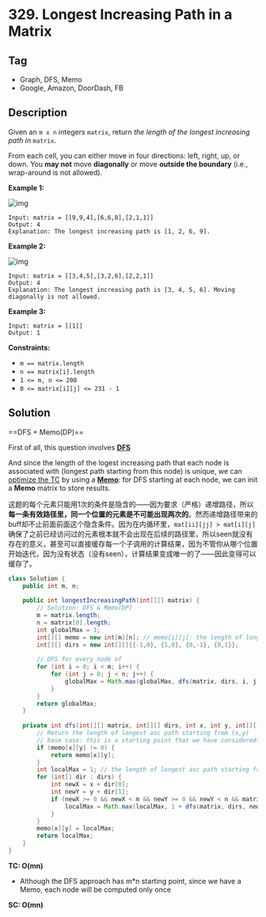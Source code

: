 # 329. Longest Increasing Path in a Matrix

## Tag

- Graph, DFS, Memo
- Google, Amazon, DoorDash, FB

## Description

Given an `m x n` integers `matrix`, return *the length of the longest increasing path in* `matrix`.

From each cell, you can either move in four directions: left, right, up, or down. You **may not** move **diagonally** or move **outside the boundary** (i.e., wrap-around is not allowed).

 

**Example 1:**

![img](https://assets.leetcode.com/uploads/2021/01/05/grid1.jpg)

```
Input: matrix = [[9,9,4],[6,6,8],[2,1,1]]
Output: 4
Explanation: The longest increasing path is [1, 2, 6, 9].
```

**Example 2:**

![img](https://assets.leetcode.com/uploads/2021/01/27/tmp-grid.jpg)

```
Input: matrix = [[3,4,5],[3,2,6],[2,2,1]]
Output: 4
Explanation: The longest increasing path is [3, 4, 5, 6]. Moving diagonally is not allowed.
```

**Example 3:**

```
Input: matrix = [[1]]
Output: 1
```

 

**Constraints:**

- `m == matrix.length`
- `n == matrix[i].length`
- `1 <= m, n <= 200`
- `0 <= matrix[i][j] <= 231 - 1`



## Solution

==DFS + Memo(DP)==

First of all, this question involves **<u>DFS</u>**

And since the length of the logest increasing path that each node is associated with (longest path starting from this node) is unique, we can <u>optimize the TC</u> by using a **<u>Memo</u>**: for DFS starting at each node, we can init a **Memo** matrix to store results.

这题的每个元素只能用1次的条件是隐含的——因为要求（严格）递增路径，所以**每一条有效路径里，同一个位置的元素是不可能出现两次的**。然而递增路径带来的buff却不止前面前面这个隐含条件。因为在内循环里，`mat[ii][jj] > mat[i][j]`确保了之前已经访问过的元素根本就不会出现在后续的路径里，所以seen就没有存在的意义，甚至可以直接缓存每一个子调用的计算结果，因为不管你从哪个位置开始迭代，因为没有状态（没有seen），计算结果变成唯一的了——因此变得可以缓存了。



```java
class Solution {
    public int m, n;
    
    public int longestIncreasingPath(int[][] matrix) {
        // Solution: DFS & Memo(DP)
        m = matrix.length;
        n = matrix[0].length;
        int globalMax = 1;
        int[][] memo = new int[m][n]; // memo[i][j]: the length of longest asc path starting at (i,j)
        int[][] dirs = new int[][]{{-1,0}, {1,0}, {0,-1}, {0,1}};
        
        // DFS for every node of 
        for (int i = 0; i < m; i++) {
            for (int j = 0; j < n; j++) {
                globalMax = Math.max(globalMax, dfs(matrix, dirs, i, j, memo));
            }
        }
        return globalMax;
    }
    
    private int dfs(int[][] matrix, int[][] dirs, int x, int y, int[][] memo) {
        // Return the length of longest asc path starting from (x,y)
        // base case: this is a starting point that we have considered(the element is not 0)
        if (memo[x][y] != 0) {
            return memo[x][y];
        }
        int localMax = 1; // the length of longest asc path starting from (x,y)
        for (int[] dir : dirs) {
            int newX = x + dir[0];
            int newY = y + dir[1];
            if (newX >= 0 && newX < m && newY >= 0 && newY < n && matrix[newX][newY] > matrix[x][y]) {
                localMax = Math.max(localMax, 1 + dfs(matrix, dirs, newX, newY, memo));
            }
        }
        memo[x][y] = localMax;
        return localMax;
    }
}
```



**TC: O(mn)**

- Although the DFS approach has m*n starting point, since we have a Memo, each node will be computed only once

**SC: O(mn)**


